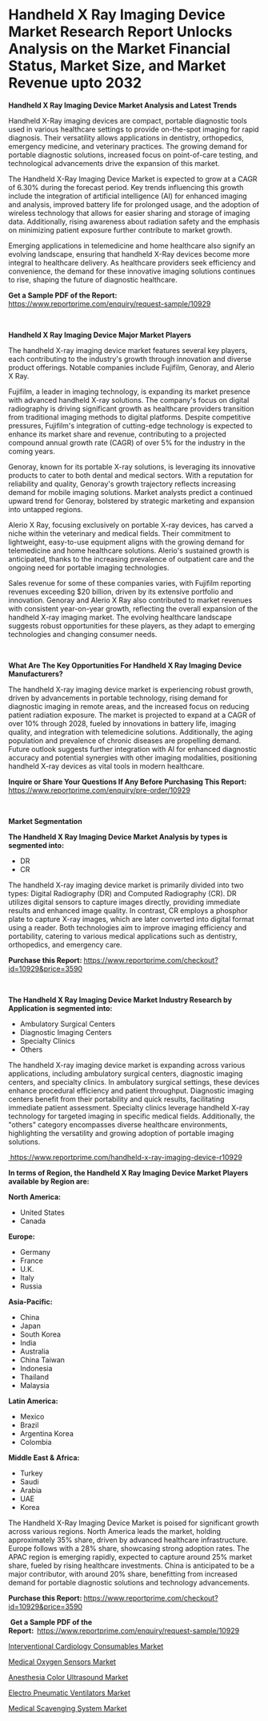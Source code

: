 <p><h1>Handheld X Ray Imaging Device Market Research Report Unlocks Analysis on the Market Financial Status, Market Size, and Market Revenue upto 2032</h1></p><p><strong>Handheld X Ray Imaging Device Market Analysis and Latest Trends</strong></p>
<p><p>Handheld X-Ray imaging devices are compact, portable diagnostic tools used in various healthcare settings to provide on-the-spot imaging for rapid diagnosis. Their versatility allows applications in dentistry, orthopedics, emergency medicine, and veterinary practices. The growing demand for portable diagnostic solutions, increased focus on point-of-care testing, and technological advancements drive the expansion of this market.</p><p>The Handheld X-Ray Imaging Device Market is expected to grow at a CAGR of 6.30% during the forecast period. Key trends influencing this growth include the integration of artificial intelligence (AI) for enhanced imaging and analysis, improved battery life for prolonged usage, and the adoption of wireless technology that allows for easier sharing and storage of imaging data. Additionally, rising awareness about radiation safety and the emphasis on minimizing patient exposure further contribute to market growth. </p><p>Emerging applications in telemedicine and home healthcare also signify an evolving landscape, ensuring that handheld X-Ray devices become more integral to healthcare delivery. As healthcare providers seek efficiency and convenience, the demand for these innovative imaging solutions continues to rise, shaping the future of diagnostic healthcare.</p></p>
<p><strong>Get a Sample PDF of the Report:&nbsp;</strong> <a href="https://www.reportprime.com/enquiry/request-sample/10929?utm_campaign=1848&utm_medium=2&utm_source=Github&utm_content=ia&utm_term=20032025&utm_id=handheld-x-ray-imaging-device">https://www.reportprime.com/enquiry/request-sample/10929</a></p>
<p>&nbsp;</p>
<p><strong>Handheld X Ray Imaging Device Major Market Players</strong></p>
<p><p>The handheld X-ray imaging device market features several key players, each contributing to the industry's growth through innovation and diverse product offerings. Notable companies include Fujifilm, Genoray, and Alerio X Ray.</p><p>Fujifilm, a leader in imaging technology, is expanding its market presence with advanced handheld X-ray solutions. The company's focus on digital radiography is driving significant growth as healthcare providers transition from traditional imaging methods to digital platforms. Despite competitive pressures, Fujifilm's integration of cutting-edge technology is expected to enhance its market share and revenue, contributing to a projected compound annual growth rate (CAGR) of over 5% for the industry in the coming years.</p><p>Genoray, known for its portable X-ray solutions, is leveraging its innovative products to cater to both dental and medical sectors. With a reputation for reliability and quality, Genoray's growth trajectory reflects increasing demand for mobile imaging solutions. Market analysts predict a continued upward trend for Genoray, bolstered by strategic marketing and expansion into untapped regions.</p><p>Alerio X Ray, focusing exclusively on portable X-ray devices, has carved a niche within the veterinary and medical fields. Their commitment to lightweight, easy-to-use equipment aligns with the growing demand for telemedicine and home healthcare solutions. Alerio's sustained growth is anticipated, thanks to the increasing prevalence of outpatient care and the ongoing need for portable imaging technologies.</p><p>Sales revenue for some of these companies varies, with Fujifilm reporting revenues exceeding $20 billion, driven by its extensive portfolio and innovation. Genoray and Alerio X Ray also contributed to market revenues with consistent year-on-year growth, reflecting the overall expansion of the handheld X-ray imaging market. The evolving healthcare landscape suggests robust opportunities for these players, as they adapt to emerging technologies and changing consumer needs.</p></p>
<p>&nbsp;</p>
<p><strong>What Are The Key Opportunities For Handheld X Ray Imaging Device Manufacturers?</strong></p>
<p><p>The handheld X-ray imaging device market is experiencing robust growth, driven by advancements in portable technology, rising demand for diagnostic imaging in remote areas, and the increased focus on reducing patient radiation exposure. The market is projected to expand at a CAGR of over 10% through 2028, fueled by innovations in battery life, imaging quality, and integration with telemedicine solutions. Additionally, the aging population and prevalence of chronic diseases are propelling demand. Future outlook suggests further integration with AI for enhanced diagnostic accuracy and potential synergies with other imaging modalities, positioning handheld X-ray devices as vital tools in modern healthcare.</p></p>
<p><strong>Inquire or Share Your Questions If Any Before Purchasing This Report:</strong> <a href="https://www.reportprime.com/enquiry/pre-order/10929?utm_campaign=1848&utm_medium=2&utm_source=Github&utm_content=ia&utm_term=20032025&utm_id=handheld-x-ray-imaging-device">https://www.reportprime.com/enquiry/pre-order/10929</a></p>
<p>&nbsp;</p>
<p><strong>Market Segmentation</strong></p>
<p><strong>The Handheld X Ray Imaging Device Market Analysis by types is segmented into:</strong></p>
<p><ul><li>DR</li><li>CR</li></ul></p>
<p><p>The handheld X-ray imaging device market is primarily divided into two types: Digital Radiography (DR) and Computed Radiography (CR). DR utilizes digital sensors to capture images directly, providing immediate results and enhanced image quality. In contrast, CR employs a phosphor plate to capture X-ray images, which are later converted into digital format using a reader. Both technologies aim to improve imaging efficiency and portability, catering to various medical applications such as dentistry, orthopedics, and emergency care.</p></p>
<p><strong>Purchase this Report:&nbsp;</strong><a href="https://www.reportprime.com/checkout?id=10929&price=3590&utm_campaign=1848&utm_medium=2&utm_source=Github&utm_content=ia&utm_term=20032025&utm_id=handheld-x-ray-imaging-device">https://www.reportprime.com/checkout?id=10929&price=3590</a></p>
<p>&nbsp;</p>
<p><strong>The Handheld X Ray Imaging Device Market Industry Research by Application is segmented into:</strong></p>
<p><ul><li>Ambulatory Surgical Centers</li><li>Diagnostic Imaging Centers</li><li>Specialty Clinics</li><li>Others</li></ul></p>
<p><p>The handheld X-ray imaging device market is expanding across various applications, including ambulatory surgical centers, diagnostic imaging centers, and specialty clinics. In ambulatory surgical settings, these devices enhance procedural efficiency and patient throughput. Diagnostic imaging centers benefit from their portability and quick results, facilitating immediate patient assessment. Specialty clinics leverage handheld X-ray technology for targeted imaging in specific medical fields. Additionally, the "others" category encompasses diverse healthcare environments, highlighting the versatility and growing adoption of portable imaging solutions.</p></p>
<p><a href="https://www.reportprime.com/handheld-x-ray-imaging-device-r10929?utm_campaign=1848&utm_medium=2&utm_source=Github&utm_content=ia&utm_term=20032025&utm_id=handheld-x-ray-imaging-device">&nbsp;https://www.reportprime.com/handheld-x-ray-imaging-device-r10929</a></p>
<p><strong>In terms of Region, the Handheld X Ray Imaging Device Market Players available by Region are:</strong></p>
<p>
    <p> <strong> North America: </strong>
        <ul>
            <li>United States</li>
            <li>Canada</li>
        </ul>
        </p> 
    <p> <strong> Europe: </strong>
        <ul>
            <li>Germany</li>
            <li>France</li>
            <li>U.K.</li>
            <li>Italy</li>
            <li>Russia</li>
        </ul>
        </p> 
    <p> <strong> Asia-Pacific: </strong>
        <ul>
            <li>China</li>
            <li>Japan</li>
            <li>South Korea</li>
            <li>India</li>
            <li>Australia</li>
            <li>China Taiwan</li>
            <li>Indonesia</li>
            <li>Thailand</li>
            <li>Malaysia</li>
        </ul>
        </p> 
    <p> <strong> Latin America: </strong>
        <ul>
            <li>Mexico</li>
            <li>Brazil</li>
            <li>Argentina Korea</li>
            <li>Colombia</li>
        </ul>
        </p> 
    <p> <strong> Middle East & Africa: </strong>
        <ul>
            <li>Turkey</li>
            <li>Saudi</li>
            <li>Arabia</li>
            <li>UAE</li>
            <li>Korea</li>
        </ul>
    </p>
    </p>
<p><p>The Handheld X-Ray Imaging Device Market is poised for significant growth across various regions. North America leads the market, holding approximately 35% share, driven by advanced healthcare infrastructure. Europe follows with a 28% share, showcasing strong adoption rates. The APAC region is emerging rapidly, expected to capture around 25% market share, fueled by rising healthcare investments. China is anticipated to be a major contributor, with around 20% share, benefitting from increased demand for portable diagnostic solutions and technology advancements.</p></p>
<p><strong>Purchase this Report: </strong><a href="https://www.reportprime.com/checkout?id=10929&price=3590&utm_campaign=1848&utm_medium=2&utm_source=Github&utm_content=ia&utm_term=20032025&utm_id=handheld-x-ray-imaging-device">https://www.reportprime.com/checkout?id=10929&price=3590</a></p>
<p>&nbsp;<strong>Get a Sample PDF of the Report:&nbsp;&nbsp;</strong><a href="https://www.reportprime.com/enquiry/request-sample/10929?utm_campaign=1848&utm_medium=2&utm_source=Github&utm_content=ia&utm_term=20032025&utm_id=handheld-x-ray-imaging-device">https://www.reportprime.com/enquiry/request-sample/10929</a></p>
<p><strong></strong></p>
<p><p><a href="https://github.com/jemalapoilly/Market-Research-Report-List-1/blob/main/interventional-cardiology-consumables-market.md?utm_campaign=1848&utm_medium=2&utm_source=Github&utm_content=ia&utm_term=20032025&utm_id=handheld-x-ray-imaging-device">Interventional Cardiology Consumables Market</a></p><p><a href="https://github.com/matotwipff14/Market-Research-Report-List-1/blob/main/medical-oxygen-sensors-market.md?utm_campaign=1848&utm_medium=2&utm_source=Github&utm_content=ia&utm_term=20032025&utm_id=handheld-x-ray-imaging-device">Medical Oxygen Sensors Market</a></p><p><a href="https://github.com/norbyboyse4d/Market-Research-Report-List-1/blob/main/anesthesia-color-ultrasound-market.md?utm_campaign=1848&utm_medium=2&utm_source=Github&utm_content=ia&utm_term=20032025&utm_id=handheld-x-ray-imaging-device">Anesthesia Color Ultrasound Market</a></p><p><a href="https://github.com/leolamarnal9/Market-Research-Report-List-1/blob/main/electro-pneumatic-ventilators-market.md?utm_campaign=1848&utm_medium=2&utm_source=Github&utm_content=ia&utm_term=20032025&utm_id=handheld-x-ray-imaging-device">Electro Pneumatic Ventilators Market</a></p><p><a href="https://github.com/oatisorenscl/Market-Research-Report-List-1/blob/main/medical-scavenging-system-market.md?utm_campaign=1848&utm_medium=2&utm_source=Github&utm_content=ia&utm_term=20032025&utm_id=handheld-x-ray-imaging-device">Medical Scavenging System Market</a></p></p>